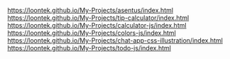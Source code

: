 https://loontek.github.io/My-Projects/asentus/index.html <br/>
https://loontek.github.io/My-Projects/tip-calculator/index.html <br/>
https://loontek.github.io/My-Projects/calculator-js/index.html <br/>
https://loontek.github.io/My-Projects/colors-js/index.html <br/>
https://loontek.github.io/My-Projects/chat-app-css-illustration/index.html <br/>
https://loontek.github.io/My-Projects/todo-js/index.html <br/>
